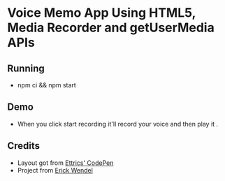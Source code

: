# Voice Memo App Using HTML5, Media Recorder and getUserMedia APIs

## Running

- npm ci && npm start

## Demo

- When you click start recording it'll record your voice and then play it .


## Credits

- Layout got from [Ettrics' CodePen](https://codepen.io/ettrics/pen/KpzzQZ)
- Project from [Erick Wendel](https://github.com/ErickWendel)
